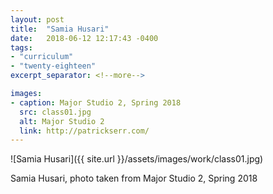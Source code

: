 ```yaml
---
layout: post
title:  "Samia Husari"
date:   2018-06-12 12:17:43 -0400
tags:
- "curriculum"
- "twenty-eighteen"
excerpt_separator: <!--more-->

images:
- caption: Major Studio 2, Spring 2018
  src: class01.jpg
  alt: Major Studio 2
  link: http://patrickserr.com/
---
```


![Samia Husari]({{ site.url }}/assets/images/work/class01.jpg)

<!--more-->

Samia Husari, photo taken from Major Studio 2, Spring 2018